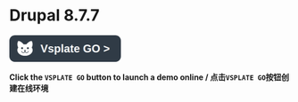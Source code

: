 # Drupal 8.7.7

<a href="https://www.vsplate.com/?docker-compose=https://github.com/vsplate/dcenvs/drupal/8.7.7"><img alt="VSPLATE GO" src="https://raw.githubusercontent.com/vsplate/images/master/vsgo_btn.png" width="200px"></a>

**Click the `VSPLATE GO` button to launch a demo online / 点击`VSPLATE GO`按钮创建在线环境**